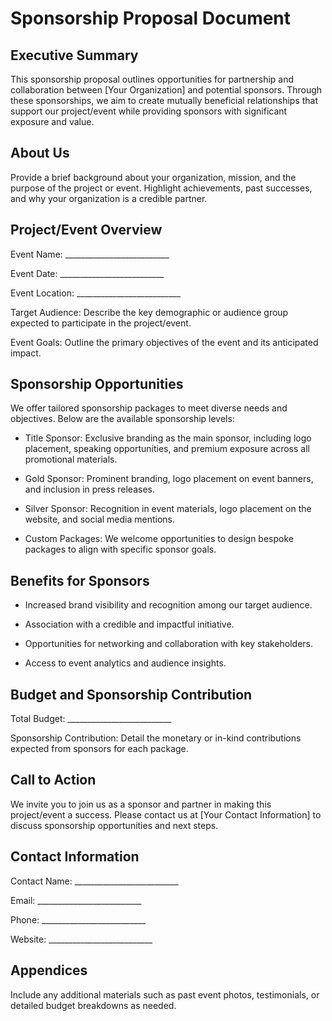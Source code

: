 # Sponsorship Proposal Document

## Executive Summary

This sponsorship proposal outlines opportunities for partnership and collaboration between [Your Organization] and potential sponsors. Through these sponsorships, we aim to create mutually beneficial relationships that support our project/event while providing sponsors with significant exposure and value.

## About Us

Provide a brief background about your organization, mission, and the purpose of the project or event. Highlight achievements, past successes, and why your organization is a credible partner.

## Project/Event Overview

Event Name: __________________________

Event Date: __________________________

Event Location: __________________________

Target Audience: Describe the key demographic or audience group expected to participate in the project/event.

Event Goals: Outline the primary objectives of the event and its anticipated impact.

## Sponsorship Opportunities

We offer tailored sponsorship packages to meet diverse needs and objectives. Below are the available sponsorship levels:

- Title Sponsor: Exclusive branding as the main sponsor, including logo placement, speaking opportunities, and premium exposure across all promotional materials.

- Gold Sponsor: Prominent branding, logo placement on event banners, and inclusion in press releases.

- Silver Sponsor: Recognition in event materials, logo placement on the website, and social media mentions.

- Custom Packages: We welcome opportunities to design bespoke packages to align with specific sponsor goals.

## Benefits for Sponsors

- Increased brand visibility and recognition among our target audience.

- Association with a credible and impactful initiative.

- Opportunities for networking and collaboration with key stakeholders.

- Access to event analytics and audience insights.

## Budget and Sponsorship Contribution

Total Budget: __________________________

Sponsorship Contribution: Detail the monetary or in-kind contributions expected from sponsors for each package.

## Call to Action

We invite you to join us as a sponsor and partner in making this project/event a success. Please contact us at [Your Contact Information] to discuss sponsorship opportunities and next steps.

## Contact Information

Contact Name: __________________________

Email: __________________________

Phone: __________________________

Website: __________________________

## Appendices

Include any additional materials such as past event photos, testimonials, or detailed budget breakdowns as needed.